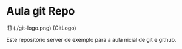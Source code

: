 # Aula git Repo

![] (./git-logo.png) (GitLogo)

Este repositório server de exemplo para a aula nicial de git e github.
